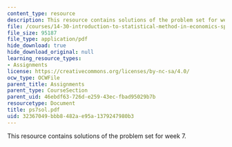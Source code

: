 ```yaml
---
content_type: resource
description: This resource contains solutions of the problem set for week 7.
file: /courses/14-30-introduction-to-statistical-method-in-economics-spring-2006/32367049bbb8482ae95a1379247980b3_ps7sol.pdf
file_size: 95187
file_type: application/pdf
hide_download: true
hide_download_original: null
learning_resource_types:
- Assignments
license: https://creativecommons.org/licenses/by-nc-sa/4.0/
ocw_type: OCWFile
parent_title: Assignments
parent_type: CourseSection
parent_uid: 46ebdf63-726d-e259-43ec-fbad95029b7b
resourcetype: Document
title: ps7sol.pdf
uid: 32367049-bbb8-482a-e95a-1379247980b3
---
```

This resource contains solutions of the problem set for week 7.